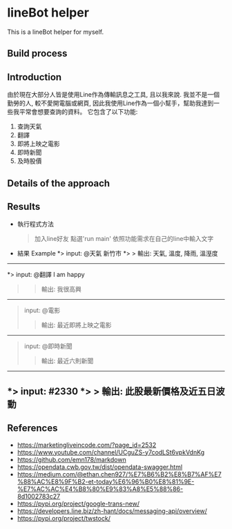 # lineBot helper
  This is a lineBot helper for myself.
## Build process
  


## Introduction
  由於現在大部分人皆是使用Line作為傳輸訊息之工具, 且以我來說. 我並不是一個勤勞的人, 較不愛開電腦或網頁, 因此我使用Line作為一個小幫手，幫助我達到一些我平常會想要查詢的資料。
  它包含了以下功能:
  1. 查詢天氣
  2. 翻譯
  3. 即將上映之電影
  4. 即時新聞
  5. 及時股價

## Details of the approach

## Results
+ 執行程式方法
  > 加入line好友
  > 點選'run main'
  > 依照功能需求在自己的line中輸入文字
  
+ 結果 Example
  *> input: @天氣 新竹市
  *> > 輸出: 天氣, 溫度, 降雨, 溫溼度
---------------------------------------
  *> input: @翻譯 I am happy
  > > 輸出: 我很高興
---------------------------------------
  > input: @電影
  > > 輸出: 最近即將上映之電影
---------------------------------------
  > input: @即時新聞
  > > 輸出: 最近六則新聞
---------------------------------------
  *> input: #2330
  *> > 輸出: 此股最新價格及近五日波動
---------------------------------------
## References
+ https://marketingliveincode.com/?page_id=2532
+ https://www.youtube.com/channel/UCguZS-y7codLSt6vpkVdnKg
+ https://github.com/emn178/markdown
+ https://opendata.cwb.gov.tw/dist/opendata-swagger.html
+ https://medium.com/@ethan.chen927/%E7%B6%B2%E8%B7%AF%E7%88%AC%E8%9F%B2-et-today%E6%96%B0%E8%81%9E-%E7%AC%AC%E4%B8%80%E9%83%A8%E5%88%86-8d1002783c27
+ https://pypi.org/project/google-trans-new/
+ https://developers.line.biz/zh-hant/docs/messaging-api/overview/
+ https://pypi.org/project/twstock/
